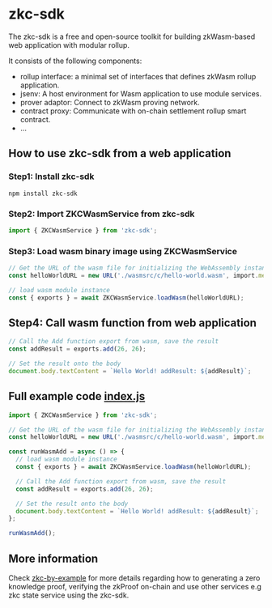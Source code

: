 # zkc-sdk

The zkc-sdk is a free and open-source toolkit for building zkWasm-based web application with modular rollup.

It consists of the following components:

- rollup interface: a minimal set of interfaces that defines zkWasm rollup application.
- jsenv: A host environment for Wasm application to use module services.
- prover adaptor: Connect to zkWasm proving network.
- contract proxy: Communicate with on-chain settlement rollup smart contract.
- ...

## How to use zkc-sdk from a web application

### Step1: Install zkc-sdk

```shell
npm install zkc-sdk
```

### Step2: Import ZKCWasmService from zkc-sdk

```typescript
import { ZKCWasmService } from 'zkc-sdk';
```

### Step3: Load wasm binary image using ZKCWasmService

```typescript
// Get the URL of the wasm file for initializing the WebAssembly instance.
const helloWorldURL = new URL('./wasmsrc/c/hello-world.wasm', import.meta.url);

// load wasm module instance
const { exports } = await ZKCWasmService.loadWasm(helloWorldURL);
```

## Step4: Call wasm function from web application

```typescript
// Call the Add function export from wasm, save the result
const addResult = exports.add(26, 26);

// Set the result onto the body
document.body.textContent = `Hello World! addResult: ${addResult}`;
```

## Full example code [index.js][1]

```typescript
import { ZKCWasmService } from 'zkc-sdk';

// Get the URL of the wasm file for initializing the WebAssembly instance.
const helloWorldURL = new URL('./wasmsrc/c/hello-world.wasm', import.meta.url);

const runWasmAdd = async () => {
  // load wasm module instance
  const { exports } = await ZKCWasmService.loadWasm(helloWorldURL);

  // Call the Add function export from wasm, save the result
  const addResult = exports.add(26, 26);

  // Set the result onto the body
  document.body.textContent = `Hello World! addResult: ${addResult}`;
};

runWasmAdd();
```

## More information

Check [zkc-by-example][2] for more details regarding how to generating a zero knowledge proof, verifying the zkProof on-chain and use other services e.g zkc state service using the zkc-sdk.

[1]: https://github.com/zkcrossteam/zkc-by-example/blob/master/examples/hello-world/index.js
[2]: https://github.com/zkcrossteam/zkc-by-example
